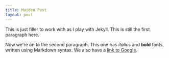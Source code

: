 ```yaml
---
title: Maiden Post
layout: post
---
```


This is just filler to work with as I play with Jekyll. This is still the first paragraph here.

Now we're on to the second paragraph. This one has *italics* and **bold** fonts, written using Markdown syntax. We also have a [link to Google](http://www.google.com).
